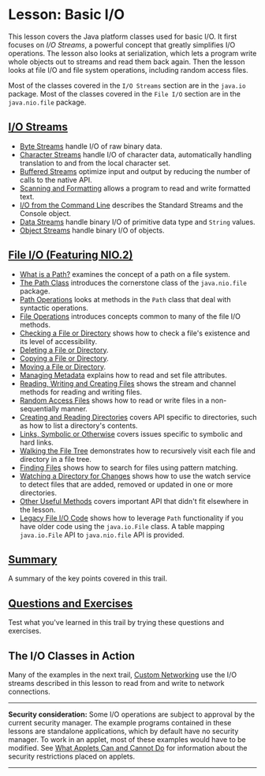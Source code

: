 <h1>Lesson: Basic I/O</h1>
<p>This lesson covers the Java platform classes used for basic I/O. It first focuses on <em>I/O Streams</em>, a powerful concept that greatly simplifies I/O operations. The lesson also looks at serialization, which lets a program write whole objects out to streams and read them back again. Then the lesson looks at file I/O and file system operations, including random access files.</p>
<p>Most of the classes covered in the <code>I/O Streams</code> section are in the <code>java.io</code> package. Most of the classes covered in the <code>File I/O</code> section are in the <code>java.nio.file</code> package.</p>
<h2><a href="streams.html">I/O Streams</a></h2>
<ul>
<li><a href="bytestreams.html">Byte Streams</a> handle I/O of raw binary data.</li>
<li><a href="charstreams.html">Character Streams</a> handle I/O of character data, automatically handling translation to and from the local character set.</li>
<li><a href="buffers.html">Buffered Streams</a> optimize input and output by reducing the number of calls to the native API.</li>
<li><a href="scanfor.html">Scanning and Formatting</a> allows a program to read and write formatted text.</li>
<li><a href="cl.html">I/O from the Command Line</a> describes the Standard Streams and the Console object.</li>
<li><a href="datastreams.html">Data Streams</a> handle binary I/O of primitive data type and <code>String</code> values.</li>
<li><a href="objectstreams.html">Object Streams</a> handle binary I/O of objects.</li>
</ul>
<h2><a href="fileio.html">File I/O (Featuring NIO.2)</a></h2>
<ul>
<li><a href="path.html">What is a Path?</a> examines the concept of a path on a file system.</li>
<li><a href="pathClass.html">The Path Class</a> introduces the cornerstone class of the <code>java.nio.file</code> package.</li>
<li><a href="pathOps.html">Path Operations</a> looks at methods in the <code>Path</code> class that deal with syntactic operations.</li>
<li><a href="fileOps.html">File Operations</a> introduces concepts common to many of the file I/O methods.</li>
<li><a href="check.html">Checking a File or Directory</a> shows how to check a file&#39;s existence and its level of accessibility.</li>
<li><a href="delete.html">Deleting a File or Directory</a>.</li>
<li><a href="copy.html">Copying a File or Directory</a>.</li>
<li><a href="move.html">Moving a File or Directory</a>.</li>
<li><a href="fileAttr.html">Managing Metadata</a> explains how to read and set file attributes.</li>
<li><a href="file.html">Reading, Writing and Creating Files</a> shows the stream and channel methods for reading and writing files.</li>
<li><a href="rafs.html">Random Access Files</a> shows how to read or write files in a non-sequentially manner.</li>
<li><a href="dirs.html">Creating and Reading Directories</a> covers API specific to directories, such as how to list a directory&#39;s contents.</li>
<li><a href="links.html">Links, Symbolic or Otherwise</a> covers issues specific to symbolic and hard links.</li>
<li><a href="walk.html">Walking the File Tree</a> demonstrates how to recursively visit each file and directory in a file tree.</li>
<li><a href="find.html">Finding Files</a> shows how to search for files using pattern matching.</li>
<li><a href="notification.html">Watching a Directory for Changes</a> shows how to use the watch service to detect files that are added, removed or updated in one or more directories.</li>
<li><a href="misc.html">Other Useful Methods</a> covers important API that didn&#39;t fit elsewhere in the lesson.</li>
<li><a href="legacy.html">Legacy File I/O Code</a> shows how to leverage <code>Path</code> functionality if you have older code using the <code>java.io.File</code> class. A table mapping <code>java.io.File</code> API to <code>java.nio.file</code> API is provided.</li>
</ul>
<h2><a href="summary.html">Summary</a></h2>
<p>A summary of the key points covered in this trail.</p>
<h2><a href="QandE/questions.html">Questions and Exercises</a></h2>
<p>Test what you&#39;ve learned in this trail by trying these questions and exercises.</p>
<h2>The I/O Classes in Action</h2>
<p>Many of the examples in the next trail, 
<a class="TutorialLink" target="_top" href="../../networking/index.html">Custom Networking</a> use the I/O streams described in this lesson to read from and write to network connections.</p>
<div class="note"><hr /><strong>Security consideration:</strong>&nbsp;Some I/O operations are subject to approval by the current security manager. The example programs contained in these lessons are standalone applications, which by default have no security manager. To work in an applet, most of these examples would have to be modified. See 
<a class="TutorialLink" target="_top" href="../../deployment/applet/security.html">What Applets Can and Cannot Do</a> for information about the security restrictions placed on applets.
<hr /></div>
